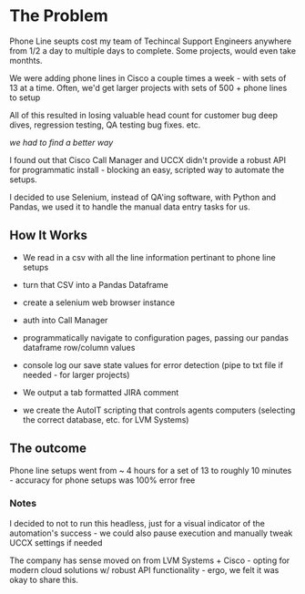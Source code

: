 # The Problem

Phone Line seupts cost my team of Techincal Support Engineers anywhere from 1/2 a day to multiple days to complete. Some projects, would even take monthts. 

We were adding phone lines in Cisco a couple times a week - with sets of 13 at a time. Often, we'd get larger projects with sets of 500 + phone lines to setup

All of this resulted in losing valuable head count for customer bug deep dives, regression testing, QA testing bug fixes. etc.

*we had to find a better way*

I found out that Cisco Call Manager and UCCX didn't provide a robust API for programmatic install - blocking an easy, scripted way to automate the setups. 

I decided to use Selenium, instead of QA'ing software, with Python and Pandas, we used it to handle the manual data entry tasks for us.

## How It Works

 - We read in a csv with all the line information pertinant to phone line setups
 
 - turn that CSV into a Pandas Dataframe 
 
 - create a selenium web browser instance
 
 - auth into Call Manager
 
 - programmatically navigate to configuration pages, passing our pandas dataframe row/column values
 
 - console log our save state values for error detection (pipe to txt file if needed - for larger projects)
 
 - We output a tab formatted JIRA comment
 
 - we create the AutoIT scripting that controls agents computers (selecting the correct database, etc. for LVM Systems)
 
 ## The outcome
 
 Phone line setups went from ~ 4 hours for a set of 13 to roughly 10 minutes - accuracy for phone setups was 100% error free
 
 ### Notes
 
 I decided to not to run this headless, just for a visual indicator of the automation's success - we could also pause execution and manually tweak UCCX settings if needed
 
 The company has sense moved on from LVM Systems + Cisco - opting for modern cloud solutions w/ robust API functionality - ergo, we felt it was okay to share this.
